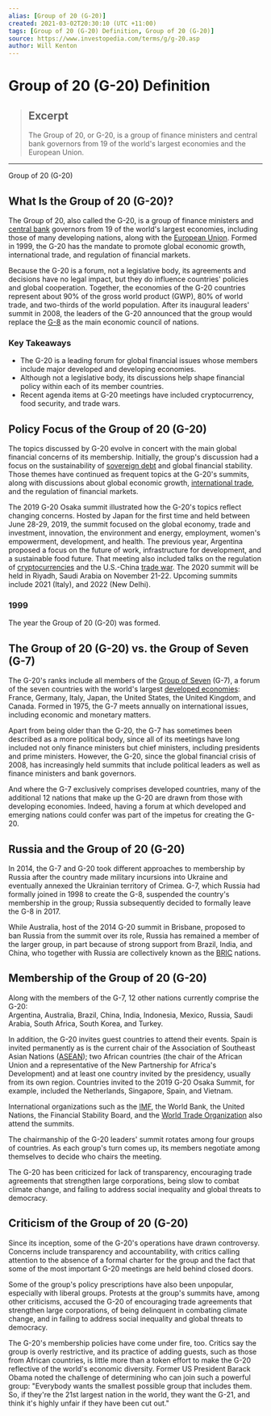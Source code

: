 ```yaml
---
alias: [Group of 20 (G-20)]
created: 2021-03-02T20:30:10 (UTC +11:00)
tags: [Group of 20 (G-20) Definition, Group of 20 (G-20)]
source: https://www.investopedia.com/terms/g/g-20.asp
author: Will Kenton
---
```


# Group of 20 (G-20) Definition

> ## Excerpt
> The Group of 20, or G-20, is a group of finance ministers and central bank governors from 19 of the world's largest economies and the European Union.

---

Group of 20 (G-20)
## What Is the Group of 20 (G-20)?

The Group of 20, also called the G-20, is a group of finance ministers and [central bank](https://www.investopedia.com/terms/c/centralbank.asp) governors from 19 of the world's largest economies, including those of many developing nations, along with the [European Union](https://www.investopedia.com/terms/e/europeanunion.asp). Formed in 1999, the G-20 has the mandate to promote global economic growth, international trade, and regulation of financial markets.

Because the G-20 is a forum, not a legislative body, its agreements and decisions have no legal impact, but they do influence countries' policies and global cooperation. Together, the economies of the G-20 countries represent about 90% of the gross world product (GWP), 80% of world trade, and two-thirds of the world population. After its inaugural leaders' summit in 2008, the leaders of the G-20 announced that the group would replace the [G-8](https://www.investopedia.com/terms/g/g8.asp) as the main economic council of nations. 

### Key Takeaways

-   The G-20 is a leading forum for global financial issues whose members include major developed and developing economies.
-   Although not a legislative body, its discussions help shape financial policy within each of its member countries.
-   Recent agenda items at G-20 meetings have included cryptocurrency, food security, and trade wars.

## Policy Focus of the Group of 20 (G-20)

The topics discussed by G-20 evolve in concert with the main global financial concerns of its membership. Initially, the group's discussion had a focus on the sustainability of [sovereign debt](https://www.investopedia.com/terms/s/sovereign-debt.asp) and global financial stability. Those themes have continued as frequent topics at the G-20's summits, along with discussions about global economic growth, [international trade](https://www.investopedia.com/insights/what-is-international-trade/), and the regulation of financial markets.

The 2019 G-20 Osaka summit illustrated how the G-20's topics reflect changing concerns. Hosted by Japan for the first time and held between June 28-29, 2019, the summit focused on the global economy, trade and investment, innovation, the environment and energy, employment, women's empowerment, development, and health. The previous year, Argentina proposed a focus on the future of work, infrastructure for development, and a sustainable food future. That meeting also included talks on the regulation of [cryptocurrencies](https://www.investopedia.com/terms/c/cryptocurrency.asp) and the U.S.-China [trade war](https://www.investopedia.com/terms/t/trade-war.asp). The 2020 summit will be held in Riyadh, Saudi Arabia on November 21-22. Upcoming summits include 2021 (Italy), and 2022 (New Delhi).

### 1999

The year the Group of 20 (G-20) was formed.

## The Group of 20 (G-20) vs. the Group of Seven (G-7)

The G-20's ranks include all members of the [Group of Seven](https://www.investopedia.com/terms/g/g7.asp) (G-7), a forum of the seven countries with the world's largest [developed economies](https://www.investopedia.com/terms/d/developed-economy.asp): France, Germany, Italy, Japan, the United States, the United Kingdom, and Canada. Formed in 1975, the G-7 meets annually on international issues, including economic and monetary matters.

Apart from being older than the G-20, the G-7 has sometimes been described as a more political body, since all of its meetings have long included not only finance ministers but chief ministers, including presidents and prime ministers. However, the G-20, since the global financial crisis of 2008, has increasingly held summits that include political leaders as well as finance ministers and bank governors.

And where the G-7 exclusively comprises developed countries, many of the additional 12 nations that make up the G-20 are drawn from those with developing economies. Indeed, having a forum at which developed and emerging nations could confer was part of the impetus for creating the G-20.

## Russia and the Group of 20 (G-20)

In 2014, the G-7 and G-20 took different approaches to membership by Russia after the country made military incursions into Ukraine and eventually annexed the Ukrainian territory of Crimea. G-7, which Russia had formally joined in 1998 to create the G-8, suspended the country's membership in the group; Russia subsequently decided to formally leave the G-8 in 2017.

While Australia, host of the 2014 G-20 summit in Brisbane, proposed to ban Russia from the summit over its role, Russia has remained a member of the larger group, in part because of strong support from Brazil, India, and China, who together with Russia are collectively known as the [BRIC](https://www.investopedia.com/terms/b/bric.asp) nations.

## Membership of the Group of 20 (G-20)

Along with the members of the G-7, 12 other nations currently comprise the G-20: Argentina, Australia, Brazil, China, India, Indonesia, Mexico, Russia, Saudi Arabia, South Africa, South Korea, and Turkey.

In addition, the G-20 invites guest countries to attend their events. Spain is invited permanently as is the current chair of the Association of Southeast Asian Nations ([ASEAN](https://www.investopedia.com/terms/a/asean.asp)); two African countries (the chair of the African Union and a representative of the New Partnership for Africa's Development) and at least one country invited by the presidency, usually from its own region. Countries invited to the 2019 G-20 Osaka Summit, for example, included the Netherlands, Singapore, Spain, and Vietnam.

International organizations such as the [IMF](https://www.investopedia.com/terms/i/imf.asp), the World Bank, the United Nations, the Financial Stability Board, and the [World Trade Organization](https://www.investopedia.com/terms/w/wto.asp) also attend the summits.

The chairmanship of the G-20 leaders' summit rotates among four groups of countries. As each group's turn comes up, its members negotiate among themselves to decide who chairs the meeting.

The G-20 has been criticized for lack of transparency, encouraging trade agreements that strengthen large corporations, being slow to combat climate change, and failing to address social inequality and global threats to democracy.

## Criticism of the Group of 20 (G-20)

Since its inception, some of the G-20's operations have drawn controversy. Concerns include transparency and accountability, with critics calling attention to the absence of a formal charter for the group and the fact that some of the most important G-20 meetings are held behind closed doors.

Some of the group's policy prescriptions have also been unpopular, especially with liberal groups. Protests at the group's summits have, among other criticisms, accused the G-20 of encouraging trade agreements that strengthen large corporations, of being delinquent in combating climate change, and in failing to address social inequality and global threats to democracy.

The G-20's membership policies have come under fire, too. Critics say the group is overly restrictive, and its practice of adding guests, such as those from African countries, is little more than a token effort to make the G-20 reflective of the world's economic diversity. Former US President Barack Obama noted the challenge of determining who can join such a powerful group: "Everybody wants the smallest possible group that includes them. So, if they're the 21st largest nation in the world, they want the G-21, and think it's highly unfair if they have been cut out."
